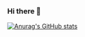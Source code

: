 ### Hi there 👋
[![Anurag's GitHub stats](https://github-readme-stats.vercel.app/api?behzad-rabiei=anuraghazra)](https://github.com/anuraghazra/github-readme-stats)

<!--
**Behzad-Rabiei/behzad-rabiei** is a ✨ _special_ ✨ repository because its `README.md` (this file) appears on your GitHub profile.

Here are some ideas to get you started:

- 🔭 I’m currently working on ...
- 🌱 I’m currently learning ...
- 👯 I’m looking to collaborate on ...
- 🤔 I’m looking for help with ...
- 💬 Ask me about ...
- 📫 How to reach me: ...
- 😄 Pronouns: ...
- ⚡ Fun fact: ...
-->
